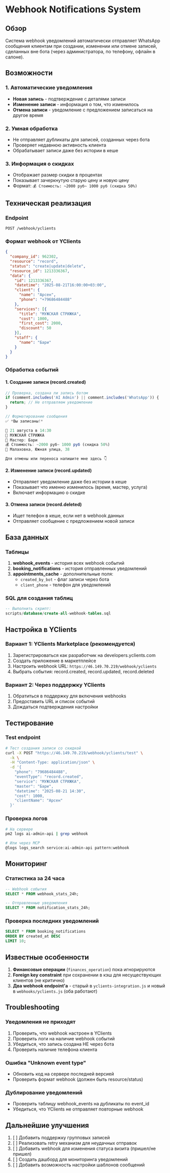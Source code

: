 # Webhook Notifications System

## Обзор

Система webhook уведомлений автоматически отправляет WhatsApp сообщения клиентам при создании, изменении или отмене записей, сделанных вне бота (через администратора, по телефону, офлайн в салоне).

## Возможности

### 1. Автоматические уведомления
- **Новая запись** - подтверждение с деталями записи
- **Изменение записи** - информация о том, что изменилось
- **Отмена записи** - уведомление с предложением записаться на другое время

### 2. Умная обработка
- Не отправляет дубликаты для записей, созданных через бота
- Проверяет недавнюю активность клиента
- Обрабатывает записи даже без истории в кеше

### 3. Информация о скидках
- Отображает размер скидки в процентах
- Показывает зачеркнутую старую цену и новую цену
- Формат: `💰 Стоимость: ~2000 руб~ 1000 руб (скидка 50%)`

## Техническая реализация

### Endpoint
```
POST /webhook/yclients
```

### Формат webhook от YClients
```json
{
  "company_id": 962302,
  "resource": "record",
  "status": "create|update|delete",
  "resource_id": 1213336367,
  "data": {
    "id": 1213336367,
    "datetime": "2025-08-21T16:00:00+03:00",
    "client": {
      "name": "Арсен",
      "phone": "+79686484488"
    },
    "services": [{
      "title": "МУЖСКАЯ СТРИЖКА",
      "cost": 1000,
      "first_cost": 2000,
      "discount": 50
    }],
    "staff": {
      "name": "Бари"
    }
  }
}
```

### Обработка событий

#### 1. Создание записи (record.created)
```javascript
// Проверка, создана ли запись ботом
if (comment.includes('AI Admin') || comment.includes('WhatsApp')) {
  return; // Не отправляем уведомление
}

// Форматирование сообщения
✅ *Вы записаны!*

📅 21 августа в 14:30
💇 МУЖСКАЯ СТРИЖКА
👤 Мастер: Бари
💰 Стоимость: ~2000 руб~ 1000 руб (скидка 50%)
📍 Малаховка, Южная улица, 38

Для отмены или переноса напишите мне здесь 👇
```

#### 2. Изменение записи (record.updated)
- Отправляет уведомление даже без истории в кеше
- Показывает что именно изменилось (время, мастер, услуга)
- Включает информацию о скидке

#### 3. Отмена записи (record.deleted)
- Ищет телефон в кеше, если нет в webhook данных
- Отправляет сообщение с предложением новой записи

## База данных

### Таблицы
1. **webhook_events** - история всех webhook событий
2. **booking_notifications** - история отправленных уведомлений
3. **appointments_cache** - дополнительные поля:
   - `created_by_bot` - флаг записи через бота
   - `client_phone` - телефон для уведомлений

### SQL для создания таблиц
```sql
-- Выполнить скрипт:
scripts/database/create-all-webhook-tables.sql
```

## Настройка в YClients

### Вариант 1: YClients Marketplace (рекомендуется)
1. Зарегистрироваться как разработчик на developers.yclients.com
2. Создать приложение в маркетплейсе
3. Настроить webhook URL: `https://46.149.70.219/webhook/yclients`
4. Выбрать события: record.created, record.updated, record.deleted

### Вариант 2: Через поддержку YClients
1. Обратиться в поддержку для включения webhooks
2. Предоставить URL и список событий
3. Дождаться подтверждения настройки

## Тестирование

### Test endpoint
```bash
# Тест создания записи со скидкой
curl -X POST "https://46.149.70.219/webhook/yclients/test" \
  -k \
  -H "Content-Type: application/json" \
  -d '{
    "phone": "79686484488",
    "eventType": "record.created",
    "service": "МУЖСКАЯ СТРИЖКА",
    "master": "Бари",
    "datetime": "2025-08-21 14:30",
    "cost": 1000,
    "clientName": "Арсен"
  }'
```

### Проверка логов
```bash
# На сервере
pm2 logs ai-admin-api | grep webhook

# Или через MCP
@logs logs_search service:ai-admin-api pattern:webhook
```

## Мониторинг

### Статистика за 24 часа
```sql
-- Webhook события
SELECT * FROM webhook_stats_24h;

-- Отправленные уведомления
SELECT * FROM notification_stats_24h;
```

### Проверка последних уведомлений
```sql
SELECT * FROM booking_notifications 
ORDER BY created_at DESC 
LIMIT 10;
```

## Известные особенности

1. **Финансовые операции** (`finances_operation`) пока игнорируются
2. **Foreign key constraint** при сохранении в кэш для несуществующих клиентов (не критично)
3. **Два webhook endpoint'а** - старый в `yclients-integration.js` и новый в `webhooks/yclients.js` (оба работают)

## Troubleshooting

### Уведомления не приходят
1. Проверить, что webhook настроен в YClients
2. Проверить логи на наличие webhook событий
3. Убедиться, что запись создана НЕ через бота
4. Проверить наличие телефона клиента

### Ошибка "Unknown event type"
- Обновить код на сервере последней версией
- Проверить формат webhook (должен быть resource/status)

### Дублирование уведомлений
- Проверить таблицу webhook_events на дубликаты по event_id
- Убедиться, что YClients не отправляет повторные webhook

## Дальнейшие улучшения

1. [ ] Добавить поддержку групповых записей
2. [ ] Реализовать retry механизм для неудачных отправок
3. [ ] Добавить webhook для изменения статуса визита (пришел/не пришел)
4. [ ] Создать дашборд для мониторинга уведомлений
5. [ ] Добавить возможность настройки шаблонов сообщений
